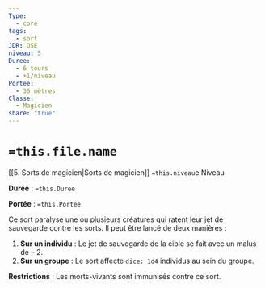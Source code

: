 ```yaml
---
Type:
  - core
tags:
  - sort
JDR: OSE
niveau: 5
Duree:
  - 6 tours
  - +1/niveau
Portee:
  - 36 mètres
Classe:
  - Magicien
share: "true"
---
```

# `=this.file.name`  

[[5. Sorts de magicien|Sorts de magicien]] `=this.niveau`e Niveau

**Durée** : `=this.Duree` 

**Portée** : `=this.Portee`


Ce sort paralyse une ou plusieurs créatures qui ratent leur jet de sauvegarde contre les sorts. Il peut être lancé de deux manières :

1. **Sur un individu** : Le jet de sauvegarde de la cible se fait avec un malus de – 2.
2. **Sur un groupe** : Le sort affecte  `dice: 1d4` individus au sein du groupe.


**Restrictions** : Les morts-vivants sont immunisés contre ce sort.